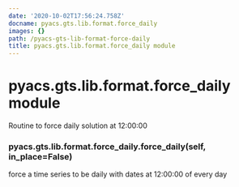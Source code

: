 ```yaml
---
date: '2020-10-02T17:56:24.758Z'
docname: pyacs.gts.lib.format.force_daily
images: {}
path: /pyacs-gts-lib-format-force-daily
title: pyacs.gts.lib.format.force_daily module
---
```


# pyacs.gts.lib.format.force_daily module

Routine to force daily solution at 12:00:00


### pyacs.gts.lib.format.force_daily.force_daily(self, in_place=False)
force a time series to be daily with dates at 12:00:00 of every day
